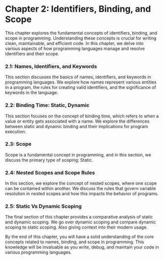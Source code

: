 # Chapter 2: Identifiers, Binding, and Scope

This chapter explores the fundamental concepts of identifiers, binding, and scope in programming. Understanding these concepts is crucial for writing clean, maintainable, and efficient code. In this chapter, we delve into various aspects of how programming languages manage and resolve identifiers and their scope.

### 2.1: Names, Identifiers, and Keywords

This section discusses the basics of names, identifiers, and keywords in programming languages. We explore how names represent various entities in a program, the rules for creating valid identifiers, and the significance of keywords in the language.

### 2.2: Binding Time: Static, Dynamic

This section focuses on the concept of binding time, which refers to when a value or entity gets associated with a name. We explore the differences between static and dynamic binding and their implications for program execution.

### 2.3: Scope

Scope is a fundamental concept in programming, and in this section, we discuss the primary type of scoping: Static. 

### 2.4: Nested Scopes and Scope Rules

In this section, we explore the concept of nested scopes, where one scope can be contained within another. We discuss the rules that govern variable resolution in nested scopes and how this impacts the behavior of programs.

### 2.5: Static Vs Dynamic Scoping

The final section of this chapter provides a comparative analysis of static and dynamic scoping. We go over dynamic scoping and compare dynamic scoping to static scoping. Also giving context into their modern usage. 

By the end of this chapter, you will have a solid understanding of the core concepts related to names, binding, and scope in programming. This knowledge will be invaluable as you write, debug, and maintain your code in various programming languages.
